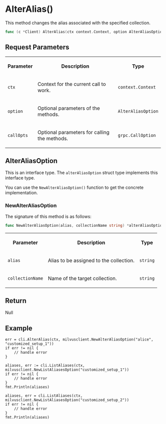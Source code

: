 # AlterAlias()

This method changes the alias associated with the specified collection.

```go
func (c *Client) AlterAlias(ctx context.Context, option AlterAliasOption, callOptions ...grpc.CallOption) error
```

## Request Parameters

<table>
   <tr>
     <th><p>Parameter</p></th>
     <th><p>Description</p></th>
     <th><p>Type</p></th>
   </tr>
   <tr>
     <td><p><code>ctx</code></p></td>
     <td><p>Context for the current call to work.</p></td>
     <td><p><code>context.Context</code></p></td>
   </tr>
   <tr>
     <td><p><code>option</code></p></td>
     <td><p>Optional parameters of the methods.</p></td>
     <td><p><code>AlterAliasOption</code></p></td>
   </tr>
   <tr>
     <td><p><code>callOpts</code></p></td>
     <td><p>Optional parameters for calling the methods.</p></td>
     <td><p><code>grpc.CallOption</code></p></td>
   </tr>
</table>

## AlterAliasOption

This is an interface type. The `alterAliasOption` struct type implements this interface type. 

You can use the `NewAlterAliasOption()` function to get the concrete implementation.

### NewAlterAliasOption

The signature of this method is as follows:

```go
func NewAlterAliasOption(alias, collectionName string) *alterAliasOption
```

<table>
   <tr>
     <th><p>Parameter</p></th>
     <th><p>Description</p></th>
     <th><p>Type</p></th>
   </tr>
   <tr>
     <td><p><code>alias</code></p></td>
     <td><p>Alias to be assigned to the collection.</p></td>
     <td><p><code>string</code></p></td>
   </tr>
   <tr>
     <td><p><code>collectionName</code></p></td>
     <td><p>Name of the target collection.</p></td>
     <td><p><code>string</code></p></td>
   </tr>
</table>

## Return

Null

## Example

```plaintext
err = cli.AlterAlias(ctx, milvusclient.NewAlterAliasOption("alice", "customized_setup_1"))
if err != nil {
    // handle error
}

aliases, err := cli.ListAliases(ctx, milvusclient.NewListAliasesOption("customized_setup_1"))
if err != nil {
    // handle error
}
fmt.Println(aliases)

aliases, err = cli.ListAliases(ctx, milvusclient.NewListAliasesOption("customized_setup_2"))
if err != nil {
    // handle error
}
fmt.Println(aliases)
```
